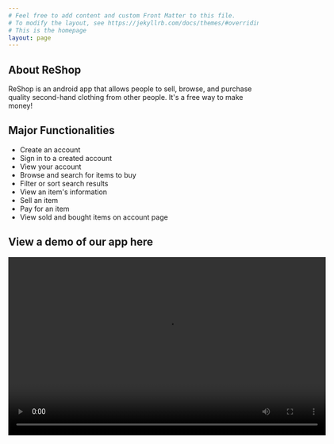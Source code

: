 ```yaml
---
# Feel free to add content and custom Front Matter to this file.
# To modify the layout, see https://jekyllrb.com/docs/themes/#overriding-theme-defaults
# This is the homepage
layout: page
---
```


## About ReShop
ReShop is an android app that allows people to sell, browse, and purchase quality second-hand clothing from other people. It's a free way to make money!

## Major Functionalities
- Create an account
- Sign in to a created account
- View your account
- Browse and search for items to buy
- Filter or sort search results
- View an item's information
- Sell an item
- Pay for an item
- View sold and bought items on account page 

## View a demo of our app here
<video width="640" height="360" controls>
    <source src="/reshopDemo.mp4" type="video/mp4">
</video>